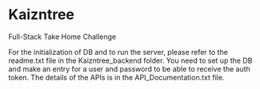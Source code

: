 # Kaizntree
Full-Stack Take Home Challenge

For the initialization of DB and to run the server, please refer to the readme.txt file in the Kaizntree_backend folder.
You need to set up the DB and make an entry for a user and password to be able to receive the auth token.
The details of the APIs is in the API_Documentation.txt file.
